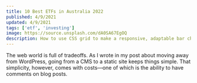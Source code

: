 ```yaml
---
title: 10 Best ETFs in Australia 2022
published: 4/9/2021
updated: 4/9/2021
tags: ['etf', 'investing']
image: https://source.unsplash.com/dA0SA67EgOQ
description: How to use CSS grid to make a responsive, adaptable bar chart with no math or external library required!
---
```


The web world is full of tradeoffs. As I wrote in my post about moving away from WordPress, going from a CMS to a static site keeps things simple. That simplicity, however, comes with costs—one of which is the ability to have comments on blog posts.

